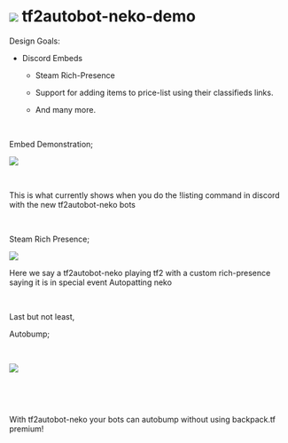 ![](https://raw.githubusercontent.com/joe20050108/tf2autobot-neko-goals/main/logo25.png) tf2autobot-neko-demo
====================

Design Goals:

-   Discord Embeds

    -   Steam Rich-Presence

    -   Support for adding items to price-list using their classifieds links.

    -   And many more.

 

Embed Demonstration;

![](https://raw.githubusercontent.com/joe20050108/tf2autobot-neko-goals/main/demo0.png)

 

This is what currently shows when you do the !listing command in discord with
the new tf2autobot-neko bots

 

Steam Rich Presence;

![](https://raw.githubusercontent.com/joe20050108/tf2autobot-neko-goals/main/demo2.png)

Here we say a tf2autobot-neko playing tf2 with a custom rich-presence saying it
is in special event Autopatting neko

 

Last but not least,

Autobump;

 

![](https://raw.githubusercontent.com/joe20050108/tf2autobot-neko-goals/main/demo4.png)

 

 

With tf2autobot-neko your bots can autobump without using backpack.tf premium!
